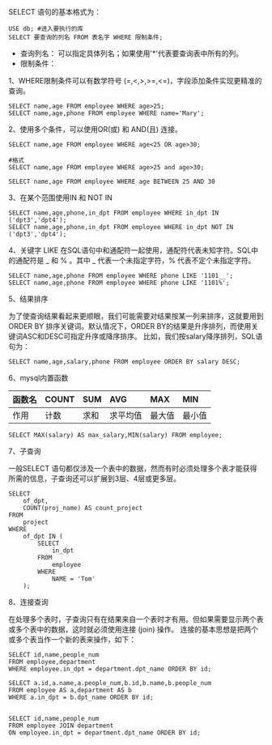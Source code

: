 SELECT 语句的基本格式为：

```
USE db; #进入要执行的库
SELECT 要查询的列名 FROM 表名字 WHERE 限制条件;
```

* 查询列名： 可以指定具体列名；如果使用'\*'代表要查询表中所有的列。
* 限制条件：

1、WHERE限制条件可以有数学符号 \(=,&lt;,&gt;,&gt;=,&lt;=\)，字段添加条件实现更精准的查询。

```
SELECT name,age FROM employee WHERE age>25;
SELECT name,age,phone FROM employee WHERE name='Mary';
```

2、使用多个条件，可以使用OR\(或\) 和 AND\(且\) 连接。

```
SELECT name,age FROM employee WHERE age<25 OR age>30;

#格式
SELECT name,age FROM employee WHERE age>25 and age>30;

SELECT name,age FROM employee WHERE age BETWEEN 25 AND 30
```

3、在某个范围使用IN 和 NOT IN

```
SELECT name,age,phone,in_dpt FROM employee WHERE in_dpt IN ('dpt3','dpt4');
SELECT name,age,phone,in_dpt FROM employee WHERE in_dpt NOT IN ('dpt3','dpt4');
```

4、关键字 LIKE 在SQL语句中和通配符一起使用，通配符代表未知字符。SQL中的通配符是 \_ 和 % 。其中 \_ 代表一个未指定字符，% 代表不定个未指定字符。

```
SELECT name,age,phone FROM employee WHERE phone LIKE '1101__';
SELECT name,age,phone FROM employee WHERE phone LIKE '1101%';
```

5、结果排序

为了使查询结果看起来更顺眼，我们可能需要对结果按某一列来排序，这就要用到 ORDER BY 排序关键词。默认情况下，ORDER BY的结果是升序排列，而使用关键词ASC和DESC可指定升序或降序排序。 比如，我们按salary降序排列，SQL语句为：

```
SELECT name,age,salary,phone FROM employee ORDER BY salary DESC;
```

6、mysql内置函数

| 函数名 | COUNT | SUM | AVG | MAX | MIN |
| :--- | :--- | :--- | :--- | :--- | :--- |
| 作用 | 计数 | 求和 | 求平均值 | 最大值 | 最小值 |

```
SELECT MAX(salary) AS max_salary,MIN(salary) FROM employee;
```

7、子查询

一般SELECT 语句都仅涉及一个表中的数据，然而有时必须处理多个表才能获得所需的信息，子查询还可以扩展到3层、4层或更多层。

```
SELECT
    of_dpt,
    COUNT(proj_name) AS count_project
FROM
    project
WHERE
    of_dpt IN (
        SELECT
            in_dpt
        FROM
            employee
        WHERE
            NAME = 'Tom'
    );
```

8、连接查询

在处理多个表时，子查询只有在结果来自一个表时才有用。但如果需要显示两个表或多个表中的数据，这时就必须使用连接 \(join\) 操作。 连接的基本思想是把两个或多个表当作一个新的表来操作，如下：

```
SELECT id,name,people_num
FROM employee,department
WHERE employee.in_dpt = department.dpt_name ORDER BY id;

SELECT a.id,a.name,a.people_num,b.id,b.name,b.people_num
FROM employee AS a,department AS b
WHERE a.in_dpt = b.dpt_name ORDER BY id;


SELECT id,name,people_num
FROM employee JOIN department
ON employee.in_dpt = department.dpt_name ORDER BY id;
```



